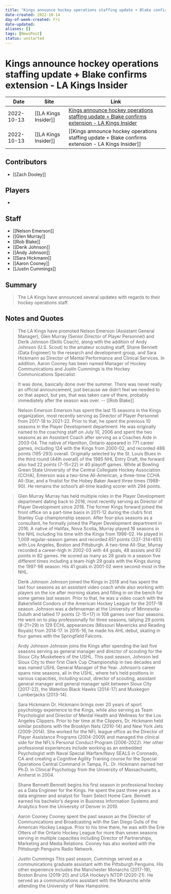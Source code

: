 ```yaml
---
title: "Kings announce hockey operations staffing update + Blake confirms extension - LA Kings Insider"
date-created: 2022-10-14
day-of-week-created: Fri
date-updated: 
aliases: []
tags: [NewsPost]
status: unstarted
---
```


# Kings announce hockey operations staffing update + Blake confirms extension - LA Kings Insider

Date | Site | Link
---|---|---
2022-10-13 | [[LA Kings Insider]] | [Kings announce hockey operations staffing update + Blake confirms extension - LA Kings Insider](https://lakingsinsider.com/2022/10/13/kings-announce-hockey-operations-staffing-update-blake-confirms-extension/)
2022-10-13 | [[LA Kings Insider]] | [[Kings announce hockey operations staffing update + Blake confirms extension - LA Kings Insider]]

## Contributors
- [[Zach Dooley]]


## Players
- 


## Staff
- [[Nelson Emerson]]
- [[Glen Murray]]
- [[Rob Blake]]
- [[Derik Johnson]]
- [[Andy Johnson]]
- [[Sara Hickmann]]
- [[Aaron Cooney]]
- [[Justin Cummings]]

## Summary
> The LA Kings have announced several updates with regards to their hockey operations staff.


## Notes and Quotes
> The LA Kings have promoted Nelson Emerson (Assistant General Manager), Glen Murray (Senior Director of Player Personnel) and Derik Johnson (Skills Coach), along with the addition of Andy Johnson (U.S. Scout) to the amateur scouting staff, Shane Bennett (Data Engineer) to the research and development group, and Sara Hickmann as Director of Mental Performance and Clinical Services. In addition, Aaron Cooney has been named Manager of Hockey Communications and Justin Cummings is the Hockey Communications Specialist.

> It was done, basically done over the summer. There was never really an official announcement, just because we didn’t feel we needed to on that aspect, but yes, that was taken care of there, probably immediately after the season was over. -- [[Rob Blake]]

> Nelson Emerson
Emerson has spent the last 15 seasons in the Kings organization, most recently serving as Director of Player Personnel from 2017-18 to 2021-22. Prior to that, he spent the previous 10 seasons in the Player Development department. He was originally named to the coaching staff on July 10, 2006 and spent the two seasons as an Assistant Coach after serving as a Coaches Aide in 2003-04. The native of Hamilton, Ontario appeared in 771 career games, including 124 with the Kings from 2000-02, and recorded 488 points (195-293) overall. Originally selected by the St. Louis Blues in the third round (44th overall) of the 1985 NHL Entry Draft, the forward also had 22 points (7-15=22) in 40 playoff games. While at Bowling Green State University of the Central Collegiate Hockey Association (CCHA), Emerson was a two-time All-American, a three-time CCHA All-Star, and a finalist for the Hobey Baker Award three times (1988-90). He remains the school’s all-time leading scorer with 294 points.

> Glen Murray
Murray has held multiple roles in the Player Development department dating back to 2016, most recently serving as Director of Player Development since 2018. The former Kings forward joined the front office on a part-time basis in 2011-12 during the club’s first Stanley Cup championship season. After four-plus seasons as a consultant, he formally joined the Player Development department in 2016. A native of Halifax, Nova Scotia, Murray played 16 seasons in the NHL including his time with the Kings from 1996-02. He played in 1,009 regular-season games and recorded 651 points (337-314=651) with Los Angeles, Boston and Pittsburgh. A two-time All-Star, Murray recorded a career-high in 2002-03 with 44 goals, 48 assists and 92 points in 82 games. He scored as many as 28 goals in a season five different times including a team-high 29 goals with the Kings during the 1997-98 season. His 41 goals in 2001-02 were second-most in the NHL.

> Derik Johnson
Johnson joined the Kings in 2018 and has spent the last four seasons as an assistant video coach while also working with players on the ice after morning skates and filling in on the bench for some games last season. Prior to that, he was a video coach with the Bakersfield Condors of the American Hockey League for the 2017-18 season. Johnson was a defenseman at the University of Minnesota-Duluth and tallied 17 points (2-15=17) in 108 games over four seasons. He went on to play professionally for three seasons, tallying 29 points (8-21=29) in 129 ECHL appearances (Missouri Mavericks and Reading Royals) from 2014-17. In 2015-16, he made his AHL debut, skating in four games with the Springfield Falcons.

> Andy Johnson
Johnson joins the Kings after spending the last five seasons serving as general manager and director of scouting for the Sioux City Musketeers of the USHL. This past season, Johnson led Sioux City to their first Clark Cup Championship in two decades and was named USHL General Manager of the Year. Johnson’s career spans nine seasons, all in the USHL, where he’s held positions in various capacities, including scout, director of scouting, assistant general manager and general manager split between Sioux City (2017-22), the Waterloo Black Hawks (2014-17) and Muskegon Lumberjacks (2013-14).

> Sara Hickmann
Dr. Hickmann brings over 20 years of sport psychology experience to the Kings, while also serving as Team Psychologist and Director of Mental Health and Wellness for the Los Angeles Clippers. Prior to her time at the Clippers, Dr. Hickmann held similar positions with the Brooklyn Nets (2010-14) and New York Jets (2009-2014). She worked for the NFL league office as the Director of Player Assistance Programs (2004-2009) and managed the clinical side for the NFL’s Personal Conduct Program (2006-2022). Her other professional experiences include working as an embedded Psychologist with Naval Special Warfare/Navy SEALS in Coronado, CA and creating a Cognitive Agility Training course for the Special Operations Central Command in Tampa, FL. Dr. Hickmann earned her Ph.D. in Clinical Psychology from the University of Massachusetts, Amherst in 2004.

> Shane Bennett
Bennett begins his first season in professional hockey as a Data Engineer for the Kings. He spent the past three years as a data engineer and analyst for Team Select Home Care. Bennett earned his bachelor’s degree in Business Information Systems and Analytics from the University of Denver in 2019.

> Aaron Cooney
Cooney spent the past season as the Director of Communications and Broadcasting with the San Diego Gulls of the American Hockey League. Prior to his time there, he was with the Erie Otters of the Ontario Hockey League for more than seven seasons serving in multiple capacities including Director of Partnerships, Marketing and Media Relations. Cooney has also worked with the Pittsburgh Penguins Radio Network.

> Justin Cummings
This past season, Cummings served as a communications graduate assistant with the Pittsburgh Penguins. His other experience includes the Manchester Monarchs (2017-19), Boston Bruins (2019-20) and USA Hockey’s NTDP (2020-21). He served as a communications assistant with the Monarchs while attending the University of New Hampshire.

